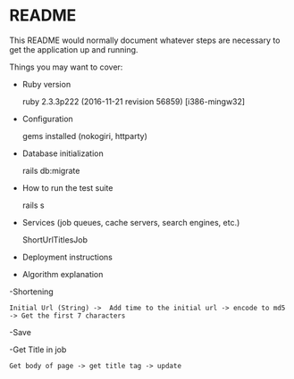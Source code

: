 # README

This README would normally document whatever steps are necessary to get the
application up and running.

Things you may want to cover:

* Ruby version 

    ruby 2.3.3p222 (2016-11-21 revision 56859) [i386-mingw32]

* Configuration 

    gems installed (nokogiri, httparty)

* Database initialization 

    rails db:migrate

* How to run the test suite

    rails s

* Services (job queues, cache servers, search engines, etc.)
    
    ShortUrlTitlesJob

* Deployment instructions

* Algorithm explanation

-Shortening

    Initial Url (String) ->  Add time to the initial url -> encode to md5 -> Get the first 7 characters

-Save

-Get Title in job

    Get body of page -> get title tag -> update
